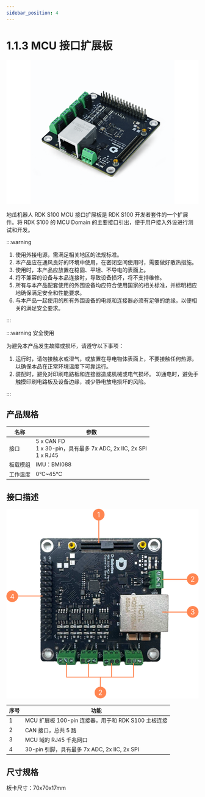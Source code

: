 ```yaml
---
sidebar_position: 4
---
```


# 1.1.3 MCU 接口扩展板

![image-rdk_100_mcu_port_expansion_board](../../../static/img/01_Quick_start/image/hardware_interface/image-rdk_100_mcu_port_expansion_board.png)

地瓜机器人 RDK S100 MCU 接口扩展板是 RDK S100 开发者套件的一个扩展件。将 RDK S100 的 MCU Domain 的主要接口引出，便于用户接入外设进行测试和开发。

:::warning

1. 使用外接电源，需满足相关地区的法规标准。
2. 本产品应在通风良好的环境中使用，在密闭空间使用时，需要做好散热措施。
3. 使用时，本产品应放置在稳固、平坦、不导电的表面上。
4. 将不兼容的设备与本品连接时，导致设备损坏，将不支持维修。
5. 所有与本产品配套使用的外围设备均应符合使用国家的相关标准，并标明相应地确保满足安全和性能要求。
6. 与本产品一起使用的所有外围设备的电缆和连接器必须有足够的绝缘，以便相关的满足安全要求。

:::

:::warning 安全使用

为避免本产品发生故障或损坏，请遵守以下事项：

1. 运行时，请勿接触水或湿气，或放置在导电物体表面上，不要接触任何热源，以确保本品在正常环境温度下可靠运行。
2. 装配时，避免对印刷电路板和连接器造成机械或电气损坏。 3)通电时，避免手触摸印刷电路板及设备边缘，减少静电放电损坏的风险。

:::

## 产品规格

| **名称** | **参数**                                                                  |
| -------- | ------------------------------------------------------------------------- |
| 接口     | 5 x CAN FD<br />1 x 30-pin，具有最多 7x ADC, 2x IIC, 2x SPI<br />1 x RJ45 |
| 板载模组 | IMU：BMI088                                                               |
| 工作温度 | 0℃~45℃                                                                    |

## 接口描述

![image-rdk_100_cam_expansionboard](../../../static/img/01_Quick_start/image/hardware_interface/image-rdk_100_mcu_port_expansion_board_interface.png)

| **序号** | **功能**                                            |
| -------- | --------------------------------------------------- |
| 1        | MCU 扩展板 100-pin 连接器，用于和 RDK S100 主板连接 |
| 2        | CAN 接口，总共 5 路                                 |
| 3        | MCU 域的 RJ45 千兆网口                              |
| 4        | 30-pin 引脚，具有最多 7x ADC, 2x IIC, 2x SPI        |

## 尺寸规格

板卡尺寸：70x70x17mm
